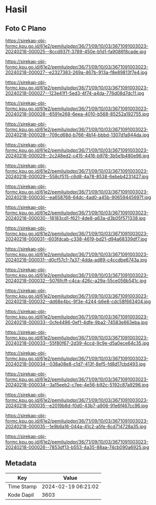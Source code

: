 # Hasil

## Foto C Plano

https://sirekap-obj-formc.kpu.go.id/61e2/pemilu/pdpr/36/71/09/10/03/3671091003023-20240218-000025--8ccd937f-3789-450e-b1d1-fa9086f8cade.jpg

https://sirekap-obj-formc.kpu.go.id/61e2/pemilu/pdpr/36/71/09/10/03/3671091003023-20240218-000027--e2327383-269a-467b-913a-f8e89813f7e4.jpg

https://sirekap-obj-formc.kpu.go.id/61e2/pemilu/pdpr/36/71/09/10/03/3671091003023-20240218-000027--123e41f1-5ed3-4f74-a4da-776d08d7dc11.jpg

https://sirekap-obj-formc.kpu.go.id/61e2/pemilu/pdpr/36/71/09/10/03/3671091003023-20240218-000028--6591e268-6eea-4010-b568-85252a192755.jpg

https://sirekap-obj-formc.kpu.go.id/61e2/pemilu/pdpr/36/71/09/10/03/3671091003023-20240218-000028--709cd68d-b766-4b14-bbbd-1307d1a944da.jpg

https://sirekap-obj-formc.kpu.go.id/61e2/pemilu/pdpr/36/71/09/10/03/3671091003023-20240218-000029--2c248ed2-c415-4416-b978-3b5e1b480e96.jpg

https://sirekap-obj-formc.kpu.go.id/61e2/pemilu/pdpr/36/71/09/10/03/3671091003023-20240218-000029--558cf515-c6d8-4a78-8538-6ebeb4231427.jpg

https://sirekap-obj-formc.kpu.go.id/61e2/pemilu/pdpr/36/71/09/10/03/3671091003023-20240218-000030--ea658768-64dc-4ad0-a45b-90659445697f.jpg

https://sirekap-obj-formc.kpu.go.id/61e2/pemilu/pdpr/36/71/09/10/03/3671091003023-20240218-000030--18183cd1-f621-4de8-a63a-d3b05f571338.jpg

https://sirekap-obj-formc.kpu.go.id/61e2/pemilu/pdpr/36/71/09/10/03/3671091003023-20240218-000031--603fdcab-c338-4619-bd21-d94a68339df7.jpg

https://sirekap-obj-formc.kpu.go.id/61e2/pemilu/pdpr/36/71/09/10/03/3671091003023-20240218-000031--d0cf57c1-7a37-4dda-ad89-c4ccdbe6743a.jpg

https://sirekap-obj-formc.kpu.go.id/61e2/pemilu/pdpr/36/71/09/10/03/3671091003023-20240218-000032--5076fcff-c4ca-426c-a29a-55ce056b541c.jpg

https://sirekap-obj-formc.kpu.go.id/61e2/pemilu/pdpr/36/71/09/10/03/3671091003023-20240218-000032--dd68e4bc-9f3e-4244-b6e8-cdc58f663404.jpg

https://sirekap-obj-formc.kpu.go.id/61e2/pemilu/pdpr/36/71/09/10/03/3671091003023-20240218-000033--0cfe4496-0ef1-4dfe-9ba2-74583e663eba.jpg

https://sirekap-obj-formc.kpu.go.id/61e2/pemilu/pdpr/36/71/09/10/03/3671091003023-20240218-000033--55f80f67-2d39-4ccd-9c9e-d5a0ece64c35.jpg

https://sirekap-obj-formc.kpu.go.id/61e2/pemilu/pdpr/36/71/09/10/03/3671091003023-20240218-000034--038a08e8-c1d7-413f-8ef5-fd8d17cbd493.jpg

https://sirekap-obj-formc.kpu.go.id/61e2/pemilu/pdpr/36/71/09/10/03/3671091003023-20240218-000034--3a15eeb2-c7ee-4e56-b92c-5192c87a9296.jpg

https://sirekap-obj-formc.kpu.go.id/61e2/pemilu/pdpr/36/71/09/10/03/3671091003023-20240218-000035--e2019b8d-f0d0-43b7-a906-91e6f467cc96.jpg

https://sirekap-obj-formc.kpu.go.id/61e2/pemilu/pdpr/36/71/09/10/03/3671091003023-20240218-000035--1e9b6a16-044a-41c2-a5fe-6cd714728a35.jpg

https://sirekap-obj-formc.kpu.go.id/61e2/pemilu/pdpr/36/71/09/10/03/3671091003023-20240218-000026--7853df13-b553-4a35-88aa-74cb090a6925.jpg


## Metadata

| Key        | Value               |
| ---------- | ------------------- |
| Time Stamp | 2024-02-19 06:21:02 |
| Kode Dapil | 3603                |




